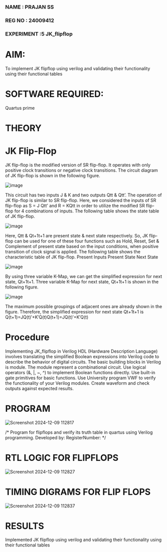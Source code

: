 ### NAME : PRAJAN SS
### REG NO : 24009412
### EXPERIMENT :5 JK_flipflop 

# AIM: 

To implement  JK flipflop using verilog and validating their functionality using their functional tables

# SOFTWARE REQUIRED:

Quartus prime

# THEORY

# JK Flip-Flop

JK flip-flop is the modified version of SR flip-flop. It operates with only positive clock transitions or negative clock transitions. The circuit diagram of JK flip-flop is shown in the following figure.

![image](https://github.com/naavaneetha/JKFLIPFLOP-USING-IF-ELSE/assets/154305477/a649c30b-232b-4558-b188-fd6c09845180)


This circuit has two inputs J & K and two outputs Qtt & Qtt’. The operation of JK flip-flop is similar to SR flip-flop. Here, we considered the inputs of SR flip-flop as S = J Qtt’ and R = KQtt in order to utilize the modified SR flip-flop for 4 combinations of inputs. The following table shows the state table of JK flip-flop.

![image](https://github.com/naavaneetha/JKFLIPFLOP-USING-IF-ELSE/assets/154305477/c4360742-e8a8-4937-b089-c46c0433f9a3)

 
Here, Qtt & Qt+1t+1 are present state & next state respectively. So, JK flip-flop can be used for one of these four functions such as Hold, Reset, Set & Complement of present state based on the input conditions, when positive transition of clock signal is applied. The following table shows the characteristic table of JK flip-flop. Present Inputs Present State Next State
 
![image](https://github.com/naavaneetha/JKFLIPFLOP-USING-IF-ELSE/assets/154305477/6c275261-a6d5-4c37-a3a7-1e88ca11c4cd)

By using three variable K-Map, we can get the simplified expression for next state, Qt+1t+1. Three variable K-Map for next state, Qt+1t+1 is shown in the following figure.
 
![image](https://github.com/naavaneetha/JKFLIPFLOP-USING-IF-ELSE/assets/154305477/5174f41b-0ce0-4329-a372-6d1943ea6673)

The maximum possible groupings of adjacent ones are already shown in the figure. Therefore, the simplified expression for next state Qt+1t+1 is Q(t+1)=JQ(t)′+K′Q(t)Q(t+1)=JQ(t)′+K′Q(t)

# Procedure

Implementing JK_flipflop in Verilog HDL (Hardware Description Language) involves translating the
simplified Boolean expressions into Verilog code to describe the behavior of digital circuits. The
basic building blocks in Verilog is module. The module represent a combinational circuit. Use
logical operators (&, |, ~, ^) to implement Boolean functions directly. Use built-in gate primitives
for basic functions. Use University program VWF to verify the functionality of your Verilog modules.
Create waveform and check outputs against expected results.

# PROGRAM

![Screenshot 2024-12-09 112817](https://github.com/user-attachments/assets/9ed1147b-a9c2-4ff0-8052-ec5bab557f31)


/* Program for flipflops and verify its truth table in quartus using Verilog programming. Developed by: RegisterNumber:
*/

# RTL LOGIC FOR FLIPFLOPS

![Screenshot 2024-12-09 112827](https://github.com/user-attachments/assets/54e3cf5b-3904-4f20-b206-080266de536b)


# TIMING DIGRAMS FOR FLIP FLOPS

![Screenshot 2024-12-09 112837](https://github.com/user-attachments/assets/b7a26780-66d7-4248-96e9-08f3c5c73544)


# RESULTS

Implemented JK flipflop using verilog and validating their functionality using their functional tables
